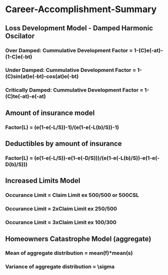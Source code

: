 # Career-Accomplishment-Summary

## Loss Development Model - Damped Harmonic Oscilator
### Over Damped: Cummulative Development Factor = 1-(C)e(-at)-(1-C)e(-bt)
### Under Damped: Cummulative Development Factor =  1-(C)sin(at)e(-bt)-cos(at)e(-bt)
### Critically Damped: Cummulative Development Factor =  1-(C)te(-at)-e(-at)

## Amount of insurance model
### Factor(L) = (e(1-e(-L/S))-1)/(e(1-e(-L(b)/S))-1)

## Deductibles by amount of insurance 
### Factor(L) = (e(1-e(-L/S))-e(1-e(-D/S)))/(e(1-e(-L(b)/S))-e(1-e(-D(b)/S)))

## Increased Limits Model
### Occurance Limit = Claim Limit ex 500/500 or 500CSL
### Occurance Limit = 2xClaim Limit ex 250/500
### Occurance Limit = 3xClaim Limit ex 100/300

## Homeowners Catastrophe Model (aggregate)
### Mean of aggregate distribution = mean(f)*mean(s)
### Variance of aggregate distribution = \sigma 
## 

